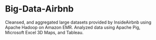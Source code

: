 # Big-Data-Airbnb
Cleansed, and aggregated large datasets provided by InsideAirbnb using Apache Hadoop on Amazon EMR.
Analyzed data using Apache Pig, Microsoft Excel 3D Maps, and Tableau.
